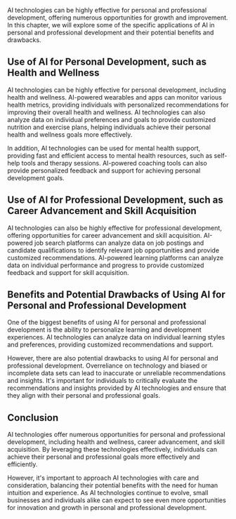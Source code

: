 
AI technologies can be highly effective for personal and professional development, offering numerous opportunities for growth and improvement. In this chapter, we will explore some of the specific applications of AI in personal and professional development and their potential benefits and drawbacks.

Use of AI for Personal Development, such as Health and Wellness
---------------------------------------------------------------

AI technologies can be highly effective for personal development, including health and wellness. AI-powered wearables and apps can monitor various health metrics, providing individuals with personalized recommendations for improving their overall health and wellness. AI technologies can also analyze data on individual preferences and goals to provide customized nutrition and exercise plans, helping individuals achieve their personal health and wellness goals more effectively.

In addition, AI technologies can be used for mental health support, providing fast and efficient access to mental health resources, such as self-help tools and therapy sessions. AI-powered coaching tools can also provide personalized feedback and support for achieving personal development goals.

Use of AI for Professional Development, such as Career Advancement and Skill Acquisition
----------------------------------------------------------------------------------------

AI technologies can also be highly effective for professional development, offering opportunities for career advancement and skill acquisition. AI-powered job search platforms can analyze data on job postings and candidate qualifications to identify relevant job opportunities and provide customized recommendations. AI-powered learning platforms can analyze data on individual performance and progress to provide customized feedback and support for skill acquisition.

Benefits and Potential Drawbacks of Using AI for Personal and Professional Development
--------------------------------------------------------------------------------------

One of the biggest benefits of using AI for personal and professional development is the ability to personalize learning and development experiences. AI technologies can analyze data on individual learning styles and preferences, providing customized recommendations and support.

However, there are also potential drawbacks to using AI for personal and professional development. Overreliance on technology and biased or incomplete data sets can lead to inaccurate or unreliable recommendations and insights. It's important for individuals to critically evaluate the recommendations and insights provided by AI technologies and ensure that they align with their personal and professional goals.

Conclusion
----------

AI technologies offer numerous opportunities for personal and professional development, including health and wellness, career advancement, and skill acquisition. By leveraging these technologies effectively, individuals can achieve their personal and professional goals more effectively and efficiently.

However, it's important to approach AI technologies with care and consideration, balancing their potential benefits with the need for human intuition and experience. As AI technologies continue to evolve, small businesses and individuals alike can expect to see even more opportunities for innovation and growth in personal and professional development.
